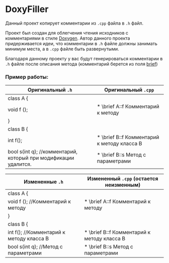 # DoxyFiller

Данный проект копирует комментарии из `.cpp` файла в `.h` файл.

Проект был создан для облегчения чтения исходников с комментариями в стиле [Doxygen](https://github.com/doxygen/doxygen). Автор данного проекта придерживается идеи, что комментарии в `.h` файле должны занимать минимум места, а в `.cpp` файле быть развернутыми.

Благодаря данному проекту у вас будут генерироваться комментарии в `.h` файле после описания метода (комментарий берется из поля [brief](http://www.doxygen.nl/manual/commands.html#cmdbrief))

### Пример работы:

| Оригинальный `.h` | Оригинальный `.cpp` |
| --- | --- |
| class A { |  |
| void f (); | * \brief A::f Комментарий к методу |
| } |  |
| class B { |  |
| int f(); | * \brief B::f Комментарий к методу класса B |
| bool s(int q); //комментарий, который при модификации удалится. | * \brief B::s Метод с параметрами |

| Измененные `.h` | Измененный `.cpp` (остается неизменным) |
| --- | --- |
| class A { |  |
| void f (); //Комментарий к методу | * \brief A::f Комментарий к методу |
| } |  |
| class B { |  |
| int f(); //Комментарий к методу класса B | * \brief B::f Комментарий к методу класса B |
| bool s(int q); //Метод с параметрами | * \brief B::s Метод с параметрами |

